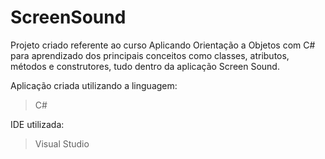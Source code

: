 # ScreenSound
Projeto criado referente ao curso Aplicando Orientação a Objetos com C# para aprendizado dos principais conceitos como classes, atributos, métodos e construtores, tudo dentro da aplicação Screen Sound. 

Aplicação criada utilizando a linguagem:
> C#

IDE utilizada:
> Visual Studio
